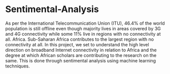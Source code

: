 # Sentimental-Analysis
As per the International Telecommunication Union (ITU), 46.4% of the world population is still offline even though majority lives in areas covered by 3G and 4G connectivity while some 11% live in regions with no connectivity at all. Africa. Sub-Saharan Africa contributes to the largest region with no connectivity at all. In this project, we set to understand the high level direction on broadband Internet connectivity in relation to Africa and the degree at which African scholars are contributing to the research on the same. This is done through sentimental analysis using machine learning techniques. 
